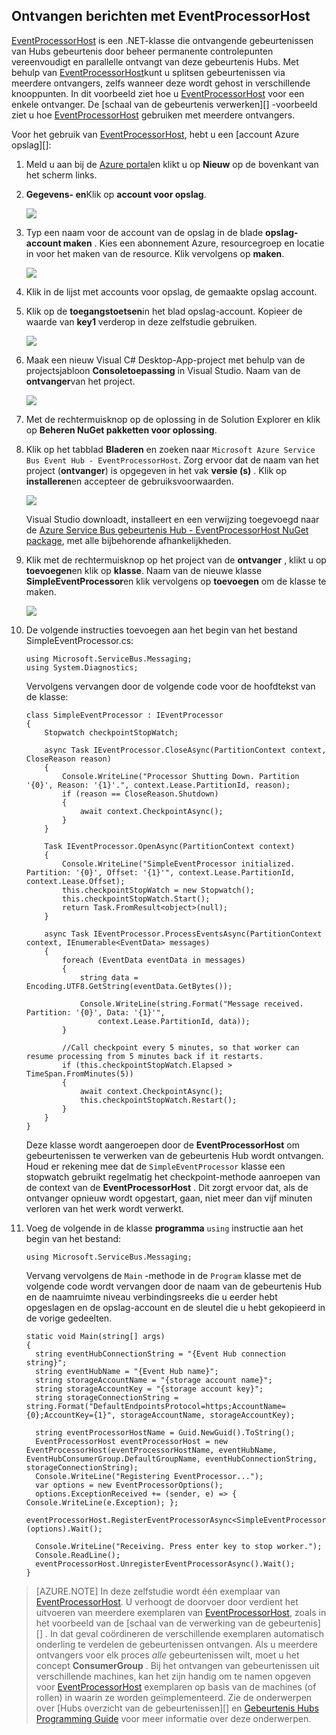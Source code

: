 ## <a name="receive-messages-with-eventprocessorhost"></a>Ontvangen berichten met EventProcessorHost

[EventProcessorHost][] is een .NET-klasse die ontvangende gebeurtenissen van Hubs gebeurtenis door beheer permanente controlepunten vereenvoudigt en parallelle ontvangt van deze gebeurtenis Hubs. Met behulp van [EventProcessorHost][]kunt u splitsen gebeurtenissen via meerdere ontvangers, zelfs wanneer deze wordt gehost in verschillende knooppunten. In dit voorbeeld ziet hoe u [EventProcessorHost][] voor een enkele ontvanger. De [schaal van de gebeurtenis verwerken][] -voorbeeld ziet u hoe [EventProcessorHost][] gebruiken met meerdere ontvangers.

Voor het gebruik van [EventProcessorHost][], hebt u een [account Azure opslag][]:

1. Meld u aan bij de [Azure portal][]en klikt u op **Nieuw** op de bovenkant van het scherm links.

2. **Gegevens- en**Klik op **account voor opslag**.

    ![](./media/service-bus-event-hubs-getstarted-receive-ephcs/create-storage1.png)

3. Typ een naam voor de account van de opslag in de blade **opslag-account maken** . Kies een abonnement Azure, resourcegroep en locatie in voor het maken van de resource. Klik vervolgens op **maken**.

    ![](./media/service-bus-event-hubs-getstarted-receive-ephcs/create-storage2.png)

4. Klik in de lijst met accounts voor opslag, de gemaakte opslag account.

5. Klik op de **toegangstoetsen**in het blad opslag-account. Kopieer de waarde van **key1** verderop in deze zelfstudie gebruiken.

    ![](./media/service-bus-event-hubs-getstarted-receive-ephcs/create-storage3.png)

4. Maak een nieuw Visual C# Desktop-App-project met behulp van de projectsjabloon **Consoletoepassing** in Visual Studio. Naam van de **ontvanger**van het project.

    ![](./media/service-bus-event-hubs-getstarted-receive-ephcs/create-receiver-csharp1.png)

5. Met de rechtermuisknop op de oplossing in de Solution Explorer en klik op **Beheren NuGet pakketten voor oplossing**.

6. Klik op het tabblad **Bladeren** en zoeken naar `Microsoft Azure Service Bus Event Hub - EventProcessorHost`. Zorg ervoor dat de naam van het project (**ontvanger**) is opgegeven in het vak **versie (s)** . Klik op **installeren**en accepteer de gebruiksvoorwaarden.

    ![](./media/service-bus-event-hubs-getstarted-receive-ephcs/create-eph-csharp1.png)

    Visual Studio downloadt, installeert en een verwijzing toegevoegd naar de [Azure Service Bus gebeurtenis Hub - EventProcessorHost NuGet package](https://www.nuget.org/packages/Microsoft.Azure.ServiceBus.EventProcessorHost), met alle bijbehorende afhankelijkheden.

7. Klik met de rechtermuisknop op het project van de **ontvanger** , klikt u op **toevoegen**en klik op **klasse**. Naam van de nieuwe klasse **SimpleEventProcessor**en klik vervolgens op **toevoegen** om de klasse te maken.

    ![](./media/service-bus-event-hubs-getstarted-receive-ephcs/create-receiver-csharp2.png)

8. De volgende instructies toevoegen aan het begin van het bestand SimpleEventProcessor.cs:

    ```
    using Microsoft.ServiceBus.Messaging;
    using System.Diagnostics;
    ```

    Vervolgens vervangen door de volgende code voor de hoofdtekst van de klasse:

    ```
    class SimpleEventProcessor : IEventProcessor
    {
        Stopwatch checkpointStopWatch;

        async Task IEventProcessor.CloseAsync(PartitionContext context, CloseReason reason)
        {
            Console.WriteLine("Processor Shutting Down. Partition '{0}', Reason: '{1}'.", context.Lease.PartitionId, reason);
            if (reason == CloseReason.Shutdown)
            {
                await context.CheckpointAsync();
            }
        }

        Task IEventProcessor.OpenAsync(PartitionContext context)
        {
            Console.WriteLine("SimpleEventProcessor initialized.  Partition: '{0}', Offset: '{1}'", context.Lease.PartitionId, context.Lease.Offset);
            this.checkpointStopWatch = new Stopwatch();
            this.checkpointStopWatch.Start();
            return Task.FromResult<object>(null);
        }

        async Task IEventProcessor.ProcessEventsAsync(PartitionContext context, IEnumerable<EventData> messages)
        {
            foreach (EventData eventData in messages)
            {
                string data = Encoding.UTF8.GetString(eventData.GetBytes());

                Console.WriteLine(string.Format("Message received.  Partition: '{0}', Data: '{1}'",
                    context.Lease.PartitionId, data));
            }

            //Call checkpoint every 5 minutes, so that worker can resume processing from 5 minutes back if it restarts.
            if (this.checkpointStopWatch.Elapsed > TimeSpan.FromMinutes(5))
            {
                await context.CheckpointAsync();
                this.checkpointStopWatch.Restart();
            }
        }
    }
    ```

    Deze klasse wordt aangeroepen door de **EventProcessorHost** om gebeurtenissen te verwerken van de gebeurtenis Hub wordt ontvangen. Houd er rekening mee dat de `SimpleEventProcessor` klasse een stopwatch gebruikt regelmatig het checkpoint-methode aanroepen van de context van de **EventProcessorHost** . Dit zorgt ervoor dat, als de ontvanger opnieuw wordt opgestart, gaan, niet meer dan vijf minuten verloren van het werk wordt verwerkt.

9. Voeg de volgende in de klasse **programma** `using` instructie aan het begin van het bestand:

    ```
    using Microsoft.ServiceBus.Messaging;
    ```

    Vervang vervolgens de `Main` -methode in de `Program` klasse met de volgende code wordt vervangen door de naam van de gebeurtenis Hub en de naamruimte niveau verbindingsreeks die u eerder hebt opgeslagen en de opslag-account en de sleutel die u hebt gekopieerd in de vorige gedeelten. 

    ```
    static void Main(string[] args)
    {
      string eventHubConnectionString = "{Event Hub connection string}";
      string eventHubName = "{Event Hub name}";
      string storageAccountName = "{storage account name}";
      string storageAccountKey = "{storage account key}";
      string storageConnectionString = string.Format("DefaultEndpointsProtocol=https;AccountName={0};AccountKey={1}", storageAccountName, storageAccountKey);

      string eventProcessorHostName = Guid.NewGuid().ToString();
      EventProcessorHost eventProcessorHost = new EventProcessorHost(eventProcessorHostName, eventHubName, EventHubConsumerGroup.DefaultGroupName, eventHubConnectionString, storageConnectionString);
      Console.WriteLine("Registering EventProcessor...");
      var options = new EventProcessorOptions();
      options.ExceptionReceived += (sender, e) => { Console.WriteLine(e.Exception); };
      eventProcessorHost.RegisterEventProcessorAsync<SimpleEventProcessor>(options).Wait();

      Console.WriteLine("Receiving. Press enter key to stop worker.");
      Console.ReadLine();
      eventProcessorHost.UnregisterEventProcessorAsync().Wait();
    }
    ```

> [AZURE.NOTE] In deze zelfstudie wordt één exemplaar van [EventProcessorHost][]. U verhoogt de doorvoer door verdient het uitvoeren van meerdere exemplaren van [EventProcessorHost][], zoals in het voorbeeld van de [schaal van de verwerking van de gebeurtenis][] . In dat geval coördineren de verschillende exemplaren automatisch onderling te verdelen de gebeurtenissen ontvangen. Als u meerdere ontvangers voor elk proces *alle* gebeurtenissen wilt, moet u het concept **ConsumerGroup** . Bij het ontvangen van gebeurtenissen uit verschillende machines, kan het zijn handig om te namen opgeven voor [EventProcessorHost][] exemplaren op basis van de machines (of rollen) in waarin ze worden geïmplementeerd. Zie de onderwerpen over [Hubs overzicht van de gebeurtenissen][] en [Gebeurtenis Hubs Programming Guide][] voor meer informatie over deze onderwerpen.

<!-- Links -->
[Overzicht van de gebeurtenissen Hubs]: ../articles/event-hubs/event-hubs-overview.md
[Gebeurtenis Hubs Programming Guide]: ../articles/event-hubs/event-hubs-programming-guide.md
[Verwerking van de gebeurtenis schaalvergroting]: https://code.msdn.microsoft.com/Service-Bus-Event-Hub-45f43fc3
[Azure opslag account]: ../articles/storage/storage-create-storage-account.md
[EventProcessorHost]: http://msdn.microsoft.com/library/azure/microsoft.servicebus.messaging.eventprocessorhost(v=azure.95).aspx
[Azure portal]: https://portal.azure.com